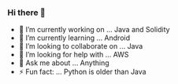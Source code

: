 ### Hi there 👋

- 🔭 I’m currently working on ... Java and Solidity
- 🌱 I’m currently learning ... Android
- 👯 I’m looking to collaborate on ... Java
- 🤔 I’m looking for help with ... AWS
- 💬 Ask me about ... Anything
- ⚡ Fun fact: ... Python is older than Java
